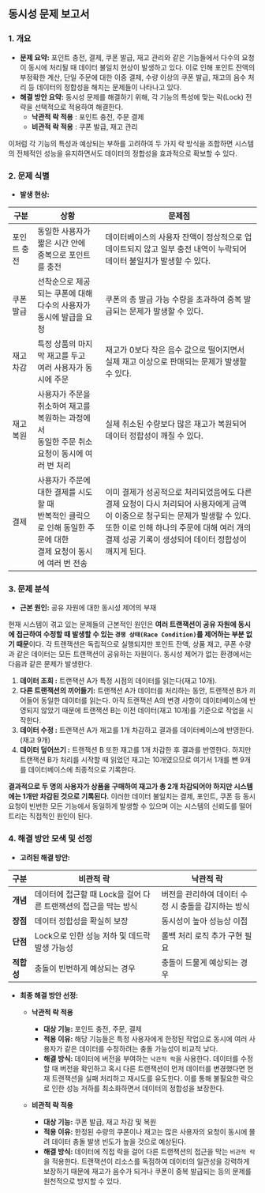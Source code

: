 ## 동시성 문제 보고서
### 1. 개요
- **문제 요약:** 포인트 충전, 결제, 쿠폰 발급, 재고 관리와 같은 기능들에서 다수의 요청이 동시에 처리될 때 데이터 불일치 현상이 발생하고 있다. 이로 인해 포인트 잔액의 부정확한 계산, 단일 주문에 대한 이중 결제, 수량 이상의 쿠폰 발급, 재고의 음수 처리 등 데이터의 정합성을 해치는 문제들이 나타나고 있다.
- **해결 방안 요약:** 동시성 문제를 해결하기 위해, 각 기능의 특성에 맞는 락(Lock) 전략을 선택적으로 적용하여 해결한다.
  - **낙관적 락 적용** : 포인트 충전, 주문 결제
  - **비관적 락 적용** : 쿠폰 발급, 재고 관리

이처럼 각 기능의 특성과 예상되는 부하를 고려하여 두 가지 락 방식을 조합하면 시스템의 전체적인 성능을 유지하면서도 데이터의 정합성을 효과적으로 확보할 수 있다.


### 2. 문제 식별
- **발생 현상:**

| 구분     | 상황                                                                        | 문제점                                                                                                                                     |
|--------|---------------------------------------------------------------------------|-----------------------------------------------------------------------------------------------------------------------------------------|
| 포인트 충전 | 동일한 사용자가 짧은 시간 안에 <br/>중복으로 포인트를 충전                                       | 데이터베이스의 사용자 잔액이 정상적으로 업데이트되지 않고 일부 충전 내역이 누락되어 데이터 불일치가 발생할 수 있다.                                                                       |
| 쿠폰 발급  | 선착순으로 제공되는 쿠폰에 대해 <br/>다수의 사용자가 동시에 발급을 요청                                | 쿠폰의 총 발급 가능 수량을 초과하여 중복 발급되는 문제가 발생할 수 있다.                                                                                              |
| 재고 차감  | 특정 상품의 마지막 재고를 두고 <br/>여러 사용자가 동시에 주문                                     | 재고가 0보다 작은 음수 값으로 떨어지면서 실제 재고 이상으로 판매되는 문제가 발생할 수 있다.                                                                                   |
| 재고 복원  | 사용자가 주문을 취소하여 재고를 복원하는 과정에서<br/>동일한 주문 취소 요청이 동시에 여러 번 처리                 | 실제 취소된 수량보다 많은 재고가 복원되어 데이터 정합성이 깨질 수 있다.                                                                                               |
| 결제     | 사용자가 주문에 대한 결제를 시도할 때<br/>반복적인 클릭으로 인해 동일한 주문에 대한 <br/>결제 요청이 동시에 여러 번 전송 | 이미 결제가 성공적으로 처리되었음에도 다른 결제 요청이 다시 처리되어 사용자에게 금액이 이중으로 청구되는 문제가 발생할 수 있다. <br/>또한 이로 인해 하나의 주문에 대해 여러 개의 결제 성공 기록이 생성되어 데이터 정합성이 깨지게 된다. |

### 3. 문제 분석
- **근본 원인:** 공유 자원에 대한 동시성 제어의 부재

현재 시스템이 겪고 있는 문제들의 근본적인 원인은 **여러 트랜잭션이 공유 자원에 동시에 접근하여 수정할 때 발생할 수 있는 `경쟁 상태(Race Condition)`를 제어하는 부분 없기 때문**이다.
  각 트랜잭션은 독립적으로 실행되지만 포인트 잔액, 상품 재고, 쿠폰 수량과 같은 데이터는 모든 트랜잭션이 공유하는 자원이다. 동시성 제어가 없는 환경에서는 다음과 같은 문제가 발생한다.
1. **데이터 조회 :** 트랜잭션 A가 특정 시점의 데이터를 읽는다(재고 10개).
2. **다른 트랜잭션의 끼어들기:** 트랜잭션 A가 데이터를 처리하는 동안, 트랜잭션 B가 끼어들어 동일한 데이터를 읽는다. 아직 트랜잭션 A의 변경 사항이 데이터베이스에 반영되지 않았기 때문에 트랜잭션 B는 이전 데이터(재고 10개)를 기준으로 작업을 시작한다.
3. **데이터 수정 :** 트랜잭션 A가 재고를 1개 차감하고 결과를 데이터베이스에 반영한다. (재고 9개)
4. **데이터 덮어쓰기 :** 트랜잭션 B 또한 재고를 1개 차감한 후 결과를 반영한다. 하지만 트랜잭션 B가 처리를 시작할 때 읽었던 재고는 10개였으므로 여기서 1개를 뺀 9개를 데이터베이스에 최종적으로 기록한다.

**결과적으로 두 명의 사용자가 상품을 구매하여 재고가 총 2개 차감되어야 하지만 시스템에는 1개만 차감된 것으로 기록된다.** 이러한 데이터 불일치는 결제, 포인트, 쿠폰 등 동시 요청이 빈번한 모든 기능에서 동일하게 발생할 수 있으며 이는 시스템의 신뢰도를 떨어트리는 직접적인 원인이 된다.


### 4. 해결 방안 모색 및 선정
- **고려된 해결 방안:**


| 구분      | 비관적 락                                  | 낙관적 락                         |
|---------|----------------------------------------|-------------------------------|
| **개념**  | 데이터에 접근할 때 Lock을 걸어 다른 트랜잭션의 접근을 막는 방식 | 버전을 관리하여 데이터 수정 시 충돌을 감지하는 방식 |
| **장점**  | 데이터 정합성을 확실히 보장                        | 동시성이 높아 성능상 이점                |
| **단점**  | Lock으로 인한 성능 저하 및 데드락 발생 가능성           | 롤백 처리 로직 추가 구현 필요             |
| **적합성** | 충돌이 빈번하게 예상되는 경우                       | 충돌이 드물게 예상되는 경우               |
- **최종 해결 방안 선정:**

  - **낙관적 락 적용**
    - **대상 기능:** 포인트 충전, 주문, 결제
    - **적용 이유:** 해당 기능들은 특정 사용자에게 한정된 작업으로 동시에 여러 사용자가 같은 데이터를 수정하려는 충돌 가능성이 비교적 낮다.
    - **해결 방식:** 데이터에 버전을 부여하는 `낙관적 락`을 사용한다. 데이터를 수정할 때 버전을 확인하고 혹시 다른 트랜잭션이 먼저 데이터를 변경했다면 현재 트랜잭션을 실패 처리하고 재시도를 유도한다. 이를 통해 불필요한 락으로 인한 성능 저하를 최소화하면서 데이터의 정합성을 보장한다.

  - **비관적 락 적용**
    - **대상 기능:** 쿠폰 발급, 재고 차감 및 복원
    - **적용 이유:** 한정된 수량의 쿠폰이나 재고는 많은 사용자의 요청이 동시에 몰려 데이터 충돌 발생 빈도가 높을 것으로 예상된다.
    - **해결 방식:** 데이터에 직접 락을 걸어 다른 트랜잭션의 접근을 막는 `비관적 락`을 적용한다. 트랜잭션이 리소스를 독점하여 데이터의 일관성을 강력하게 보장하기 때문에 재고가 음수가 되거나 쿠폰이 중복 발급되는 등의 문제를 원천적으로 방지할 수 있다.